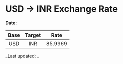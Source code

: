 # USD → INR Exchange Rate

**Date:** 

| Base | Target | Rate  |
|:----:|:------:|:-----:|
| USD  | INR    | 85.9969 |

_Last updated: _
